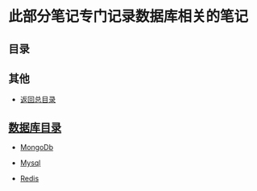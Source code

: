 # 此部分笔记专门记录数据库相关的笔记
## 目录

## 其他
- [返回总目录](../README.md#项目目录)

## [数据库目录](https://github.com/zhangymPerson/learning-notes/tree/master/DBMS)

- [MongoDb](https://github.com/zhangymPerson/learning-notes/tree/master/DBMS/MongoDb)

- [Mysql](https://github.com/zhangymPerson/learning-notes/tree/master/DBMS/Mysql)

- [Redis](https://github.com/zhangymPerson/learning-notes/tree/master/DBMS/Redis)

